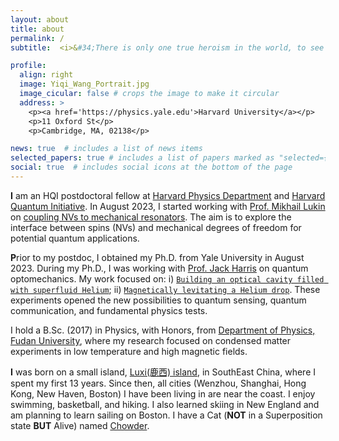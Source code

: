 ```yaml
---
layout: about
title: about
permalink: /
subtitle:  <i>&#34;There is only one true heroism in the world, to see the world as it is, and to love it.&#34;</i>

profile:
  align: right
  image: Yiqi_Wang_Portrait.jpg
  image_cicular: false # crops the image to make it circular
  address: >
    <p><a href='https://physics.yale.edu'>Harvard University</a></p>
    <p>11 Oxford St</p>
    <p>Cambridge, MA, 02138</p>

news: true  # includes a list of news items
selected_papers: true # includes a list of papers marked as "selected={true}"
social: true  # includes social icons at the bottom of the page
---
```

**I** am an HQI postdoctoral fellow at [Harvard Physics Department](https://www.physics.harvard.edu) and [Harvard Quantum Initiative](https://quantum.harvard.edu).
In August 2023, I started working with [Prof. Mikhail Lukin](https://www.physics.harvard.edu/people/facpages/lukin) on [coupling NVs to mechanical resonators](https://lukin.physics.harvard.edu/coupling-nvs-mechanical-resonators). The aim is to explore the interface between spins (NVs) and mechanical degrees of freedom for potential quantum applications.
<!--
allows for a variety of applications and experimental observations. For example, one can deterministically entangle pairs of spins through their coherent coupling with the dynamics of a resonator, even for large spin-spin distance separations and thermal resonator states. Additionally, the resonator could be cooled close to the quantum ground state by bringing a strongly coupled bath of spins into resonance, introducing the possibility of single phonon experiments and quantum state preparation of a mesoscopic object. -->

**P**rior to my postdoc, I obtained my Ph.D. from Yale University in August 2023. During my Ph.D., I was working with [Prof. Jack Harris](https://physics.yale.edu/people/jack-harris) on quantum optomechanics. My work focused on: i) [`Building an optical cavity filled with superfluid Helium`](/projects/phonon); ii) [`Magnetically levitating a Helium drop`](/projects/levitated). These experiments opened the new possibilities to quantum sensing, quantum communication, and fundamental physics tests.
<!-- **I** am a sixth-year [Applied Physics](https://appliedphysics.yale.edu/) Ph.D. student from Yale University. In January 2018, I started working with [Prof. Jack Harris](https://physics.yale.edu/people/jack-harris) on Optomechanics in the quantum regime. More specifically, we are using optics to manipulate and measure the motional state of a massive oscillator near its zero-point motion. Here, my work focuses on: i) [`Building an optical cavity filled with superfluid Helium`](/projects/phonon); ii) [`Magnetically levitating a Helium drop`](/projects/levitated). These experiments aim to bridge the gap between macroscopicity and quantum phenomena. This intriguing overlap leads to versatile applications, such as quantum sensing, quantum communication ,and fundamental physics tests. -->

I hold a B.Sc. (2017) in Physics, with Honors, from [Department of Physics, Fudan University](https://phys.fudan.edu.cn/eng/), where my research focused on condensed matter experiments in low temperature and high magnetic fields.

**I** was born on a small island, [Luxi(鹿西) island](../assets/img/Luxi.jpeg), in SouthEast China, where I spent my first 13 years. Since then, all cities (Wenzhou, Shanghai, Hong Kong, New Haven, Boston) I have been living in are near the coast. I enjoy swimming, basketball, and hiking. I also learned skiing in New England and am planning to learn sailing on Boston. I have a Cat (**NOT** in a Superposition state **BUT** Alive) named [Chowder](../assets/img/Chowder.jpeg).
